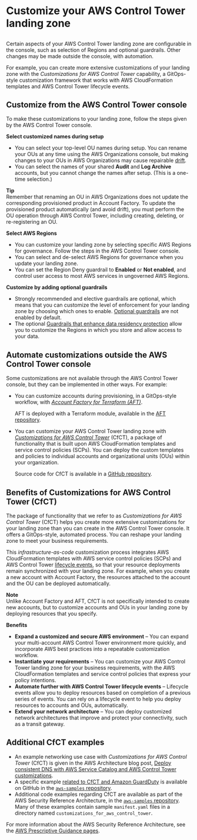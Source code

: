 # Customize your AWS Control Tower landing zone<a name="customize-landing-zone"></a>

## <a name="w266aac24b3"></a>

Certain aspects of your AWS Control Tower landing zone are configurable in the console, such as selection of Regions and optional guardrails\. Other changes may be made outside the console, with automation\.

For example, you can create more extensive customizations of your landing zone with the *Customizations for AWS Control Tower* capability, a GitOps\-style customization framework that works with AWS CloudFormation templates and AWS Control Tower lifecycle events\.

## Customize from the AWS Control Tower console<a name="console-customize"></a>

To make these customizations to your landing zone, follow the steps given by the AWS Control Tower console\.

**Select customized names during setup**
+ You can select your top\-level OU names during setup\. You can rename your OUs at any time using the AWS Organizations console, but making changes to your OUs in AWS Organizations may cause repairable [drift](drift.md)\.
+ You can select the names of your shared **Audit** and **Log Archive** accounts, but you cannot change the names after setup\. \(This is a one\-time selection\.\)

**Tip**  
Remember that renaming an OU in AWS Organizations does not update the corresponding provisioned product in Account Factory\. To update the provisioned product automatically \(and avoid drift\), you must perform the OU operation through AWS Control Tower, including creating, deleting, or re\-registering an OU\.

**Select AWS Regions**
+ You can customize your landing zone by selecting specific AWS Regions for governance\. Follow the steps in the AWS Control Tower console\.
+ You can select and de\-select AWS Regions for governance when you update your landing zone\.
+ You can set the Region Deny guardrail to **Enabled** or **Not enabled**, and control user access to most AWS services in ungoverned AWS Regions\.

**Customize by adding optional guardrails**
+ Strongly recommended and elective guardrails are optional, which means that you can customize the level of enforcement for your landing zone by choosing which ones to enable\. [Optional guardrails](optional-guardrails.md) are not enabled by default\. 
+ The optional [Guardrails that enhance data residency protection](data-residency-guardrails.md) allow you to customize the Regions in which you store and allow access to your data\.

## Automate customizations outside the AWS Control Tower console<a name="automate-customizations"></a>

Some customizations are not available through the AWS Control Tower console, but they can be implemented in other ways\. For example:
+ You can customize accounts during provisioning, in a GitOps\-style workflow, with [*Account Factory for Terraform \(AFT\)*](taf-account-provisioning.md)\.

  AFT is deployed with a Terraform module, available in the [AFT repository](https://github.com/aws-ia/terraform-aws-control_tower_account_factory/tree/main)\.
+ You can customize your AWS Control Tower landing zone with [*Customizations for AWS Control Tower*](cfct-overview.md) \(CfCT\), a package of functionality that is built upon AWS CloudFormation templates and service control policies \(SCPs\)\. You can deploy the custom templates and policies to individual accounts and organizational units \(OUs\) within your organization\.

  Source code for CfCT is available in a [GitHub repository](https://github.com/aws-solutions/aws-control-tower-customizations)\.

## Benefits of Customizations for AWS Control Tower \(CfCT\)<a name="benefits-of-cfct"></a>

The package of functionality that we refer to as *Customizations for AWS Control Tower* \(CfCT\) helps you create more extensive customizations for your landing zone than you can create in the AWS Control Tower console\. It offers a GitOps\-style, automated process\. You can reshape your landing zone to meet your business requirements\.

This *infrastructure\-as\-code* customization process integrates AWS CloudFormation templates with AWS service control policies \(SCPs\) and AWS Control Tower [lifecycle events](lifecycle-events.md), so that your resource deployments remain synchronized with your landing zone\. For example, when you create a new account with Account Factory, the resources attached to the account and the OU can be deployed automatically\.

**Note**  
Unlike Account Factory and AFT, CfCT is not specifically intended to create new accounts, but to customize accounts and OUs in your landing zone by deploying resources that you specify\.

**Benefits**
+ **Expand a customized and secure AWS environment** – You can expand your multi\-account AWS Control Tower environment more quickly, and incorporate AWS best practices into a repeatable customization workflow\.
+ **Instantiate your requirements** – You can customize your AWS Control Tower landing zone for your business requirements, with the AWS CloudFormation templates and service control policies that express your policy intentions\.
+ **Automate further with AWS Control Tower lifecycle events** – Lifecycle events allow you to deploy resources based on completion of a previous series of events\. You can rely on a lifecycle event to help you deploy resources to accounts and OUs, automatically\.
+ **Extend your network architecture** – You can deploy customized network architectures that improve and protect your connectivity, such as a transit gateway\.

## Additional CfCT examples<a name="cfct-examples"></a>
+ An example networking use case with *Customizations for AWS Control Tower* \(CfCT\) is given in the AWS Architecture blog post, [Deploy consistent DNS with AWS Service Catalog and AWS Control Tower customizations](http://aws.amazon.com/blogs/architecture/deploy-consistent-dns-with-aws-service-catalog-and-aws-control-tower-customizations/)\.
+ A specific example [related to CfCT and Amazon GuardDuty](https://github.com/aws-samples/aws-security-reference-architecture-examples/tree/main/aws_sra_examples/solutions/guardduty/guardduty_org/customizations_for_aws_control_tower) is available on GitHub in the [`aws-samples` repository](https://github.com/aws-samples/aws-security-reference-architecture-examples)\.
+ Additional code examples regarding CfCT are available as part of the AWS Security Reference Architecture, in the [`aws-samples` repository](https://github.com/aws-samples/aws-security-reference-architecture-examples)\. Many of these examples contain sample `manifest.yaml` files in a directory named `customizations_for_aws_control_tower`\.

For more information about the AWS Security Reference Architecture, see the [AWS Prescriptive Guidance pages](https://docs.aws.amazon.com/prescriptive-guidance/latest/security-reference-architecture/welcome.html)\.